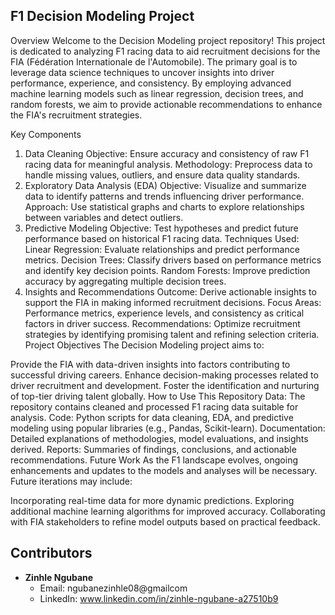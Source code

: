 ## F1 Decision Modeling Project
Overview
Welcome to the Decision Modeling project repository! This project is dedicated to analyzing F1 racing data to aid recruitment decisions for the FIA (Fédération Internationale de l'Automobile). The primary goal is to leverage data science techniques to uncover insights into driver performance, experience, and consistency. By employing advanced machine learning models such as linear regression, decision trees, and random forests, we aim to provide actionable recommendations to enhance the FIA's recruitment strategies.

Key Components
1. Data Cleaning
Objective: Ensure accuracy and consistency of raw F1 racing data for meaningful analysis.
Methodology: Preprocess data to handle missing values, outliers, and ensure data quality standards.
2. Exploratory Data Analysis (EDA)
Objective: Visualize and summarize data to identify patterns and trends influencing driver performance.
Approach: Use statistical graphs and charts to explore relationships between variables and detect outliers.
3. Predictive Modeling
Objective: Test hypotheses and predict future performance based on historical F1 racing data.
Techniques Used:
Linear Regression: Evaluate relationships and predict performance metrics.
Decision Trees: Classify drivers based on performance metrics and identify key decision points.
Random Forests: Improve prediction accuracy by aggregating multiple decision trees.
4. Insights and Recommendations
Outcome: Derive actionable insights to support the FIA in making informed recruitment decisions.
Focus Areas: Performance metrics, experience levels, and consistency as critical factors in driver success.
Recommendations: Optimize recruitment strategies by identifying promising talent and refining selection criteria.
Project Objectives
The Decision Modeling project aims to:

Provide the FIA with data-driven insights into factors contributing to successful driving careers.
Enhance decision-making processes related to driver recruitment and development.
Foster the identification and nurturing of top-tier driving talent globally.
How to Use This Repository
Data: The repository contains cleaned and processed F1 racing data suitable for analysis.
Code: Python scripts for data cleaning, EDA, and predictive modeling using popular libraries (e.g., Pandas, Scikit-learn).
Documentation: Detailed explanations of methodologies, model evaluations, and insights derived.
Reports: Summaries of findings, conclusions, and actionable recommendations.
Future Work
As the F1 landscape evolves, ongoing enhancements and updates to the models and analyses will be necessary. Future iterations may include:

Incorporating real-time data for more dynamic predictions.
Exploring additional machine learning algorithms for improved accuracy.
Collaborating with FIA stakeholders to refine model outputs based on practical feedback.

## Contributors

- **Zinhle Ngubane**
  - Email: ngubanezinhle08@gmailcom
  - LinkedIn: www.linkedin.com/in/zinhle-ngubane-a27510b9
